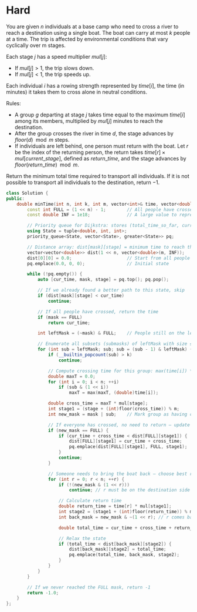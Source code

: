 # Hard

You are given $n$ individuals at a base camp who need to cross a river to reach a destination using a single boat. The boat can carry at most $k$ people at a time. The trip is affected by environmental conditions that vary cyclically over m stages.

Each stage $j$ has a speed multiplier $mul[j]$:

- If $mul[j] > 1$, the trip slows down.
- If $mul[j] < 1$, the trip speeds up.

Each individual $i$ has a rowing strength represented by $time[i]$, the time (in minutes) it takes them to cross alone in neutral conditions.

Rules:

- A group $g$ departing at stage $j$ takes time equal to the maximum $time[i]$ among its members, multiplied by $mul[j]$ minutes to reach the destination.
- After the group crosses the river in time $d$, the stage advances by $floor(d) \mod m$ steps.
- If individuals are left behind, one person must return with the boat. Let $r$ be the index of the returning person, the return takes $time[r] \times mul[current\_stage]$, defined as $return\_time$, and the stage advances by $floor(return\_time) \mod m$.

Return the minimum total time required to transport all individuals. If it is not possible to transport all individuals to the destination, return $-1$.

```cpp
class Solution {
public:
    double minTime(int n, int k, int m, vector<int>& time, vector<double>& mul) {
        const int FULL = (1 << n) - 1;        // All people have crossed when mask == FULL
        const double INF = 1e18;              // A large value to represent infinity

        // Priority queue for Dijkstra: stores (total_time_so_far, current_mask, current_stage)
        using State = tuple<double, int, int>;
        priority_queue<State, vector<State>, greater<State>> pq;

        // Distance array: dist[mask][stage] = minimum time to reach that state
        vector<vector<double>> dist(1 << n, vector<double>(m, INF));
        dist[0][0] = 0.0;                     // Start from all people on left, at stage 0
        pq.emplace(0.0, 0, 0);                // Initial state

        while (!pq.empty()) {
            auto [cur_time, mask, stage] = pq.top(); pq.pop();

            // If we already found a better path to this state, skip
            if (dist[mask][stage] < cur_time)
                continue;

            // If all people have crossed, return the time
            if (mask == FULL)
                return cur_time;

            int leftMask = (~mask) & FULL;    // People still on the left side

            // Enumerate all subsets (submasks) of leftMask with size ≤ k
            for (int sub = leftMask; sub; sub = (sub - 1) & leftMask) {
                if (__builtin_popcount(sub) > k)
                    continue;

                // Compute crossing time for this group: max(time[i]) * multiplier
                double maxT = 0.0;
                for (int i = 0; i < n; ++i)
                    if (sub & (1 << i))
                        maxT = max(maxT, (double)time[i]);

                double cross_time = maxT * mul[stage];
                int stage1 = (stage + (int)floor(cross_time)) % m;
                int new_mask = mask | sub;    // Mark group as having crossed

                // If everyone has crossed, no need to return — update and continue
                if (new_mask == FULL) {
                    if (cur_time + cross_time < dist[FULL][stage1]) {
                        dist[FULL][stage1] = cur_time + cross_time;
                        pq.emplace(dist[FULL][stage1], FULL, stage1);
                    }
                    continue;
                }

                // Someone needs to bring the boat back — choose best returner
                for (int r = 0; r < n; ++r) {
                    if (!(new_mask & (1 << r)))
                        continue; // r must be on the destination side

                    // Calculate return time
                    double return_time = time[r] * mul[stage1];
                    int stage2 = (stage1 + (int)floor(return_time)) % m;
                    int back_mask = new_mask & ~(1 << r); // r comes back

                    double total_time = cur_time + cross_time + return_time;

                    // Relax the state
                    if (total_time < dist[back_mask][stage2]) {
                        dist[back_mask][stage2] = total_time;
                        pq.emplace(total_time, back_mask, stage2);
                    }
                }
            }
        }

        // If we never reached the FULL mask, return -1
        return -1.0;
    }
};
```
